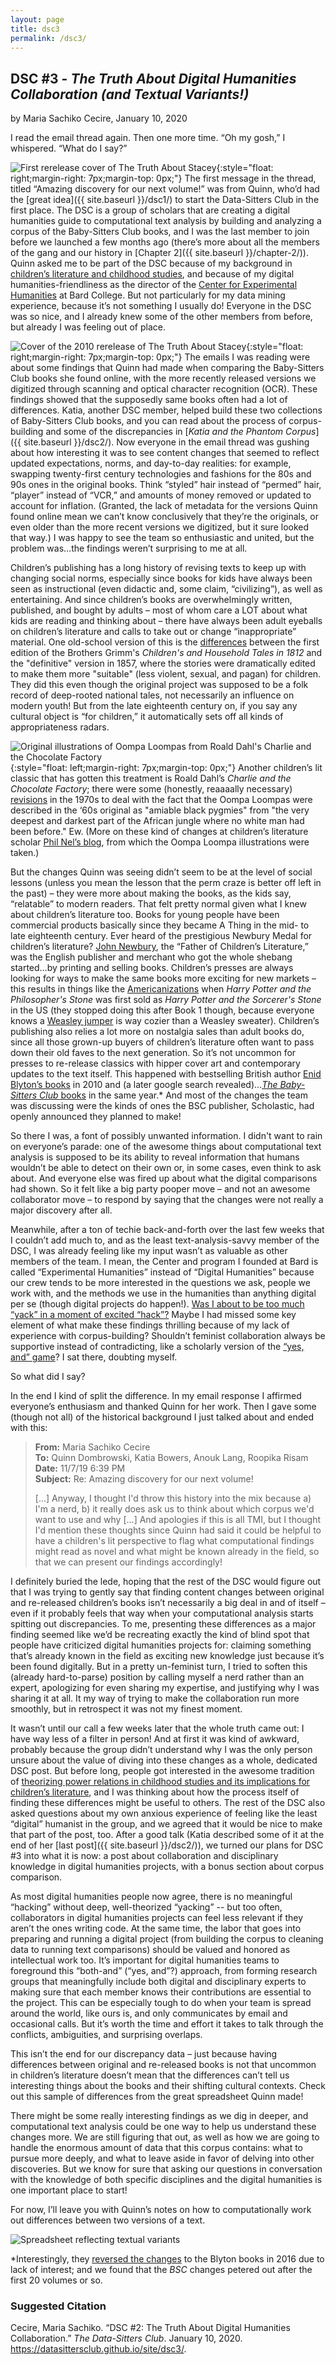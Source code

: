 ```yaml
---
layout: page
title: dsc3
permalink: /dsc3/
---
```


## DSC #3 - _The Truth About Digital Humanities Collaboration (and Textual Variants!)_

by Maria Sachiko Cecire, January 10, 2020

I read the email thread again. Then one more time. “Oh my gosh,” I whispered. “What do I say?”

![First rerelease cover of The Truth About Stacey](https://raw.githubusercontent.com/datasittersclub/site/master/truth-about-stacey-rerelease.jpg){:style="float: right;margin-right: 7px;margin-top: 0px;"} The first message in the thread, titled “Amazing discovery for our next volume!” was from Quinn, who’d had the [great idea]({{ site.baseurl }}/dsc1/) to start the Data-Sitters Club in the first place. The DSC is a group of scholars that are creating a digital humanities guide to computational text analysis by building and analyzing a corpus of the Baby-Sitters Club books, and I was the last member to join before we launched a few months ago (there’s more about all the members of the gang and our history in [Chapter 2]({{ site.baseurl }}/chapter-2/)). Quinn asked me to be part of the DSC because of my background in [children’s literature and childhood studies](https://www.upress.umn.edu/book-division/books/re-enchanted), and because of my digital humanities-friendliness as the director of the [Center for Experimental Humanities](https://eh.bard.edu) at Bard College. But not particularly for my data mining experience, because it’s not something I usually do! Everyone in the DSC was so nice, and I already knew some of the other members from before, but already I was feeling out of place.

![Cover of the 2010 rerelease of The Truth About Stacey](https://raw.githubusercontent.com/datasittersclub/site/master/truth-about-stacey-2010-reissue.jpg){:style="float: right;margin-right: 7px;margin-top: 0px;"} The emails I was reading were about some findings that Quinn had made when comparing the Baby-Sitters Club books she found online, with the more recently released versions we digitized through scanning and optical character recognition (OCR). These findings showed that the supposedly same books often had a lot of differences. Katia, another DSC member, helped build these two collections of Baby-Sitters Club books, and you can read about the process of corpus-building and some of the discrepancies in [*Katia and the Phantom Corpus*]({{ site.baseurl }}/dsc2/). Now everyone in the email thread was gushing about how interesting it was to see content changes that seemed to reflect updated expectations, norms, and day-to-day realities: for example, swapping twenty-first century technologies and fashions for the 80s and 90s ones in the original books. Think “styled” hair instead of “permed” hair, “player” instead of “VCR,” and amounts of money removed or updated to account for inflation. (Granted, the lack of metadata for the versions Quinn found online mean we can’t know conclusively that they’re the originals, or even older than the more recent versions we digitized, but it sure looked that way.) I was happy to see the team so enthusiastic and united, but the problem was…the findings weren’t surprising to me at all.

Children’s publishing has a long history of revising texts to keep up with changing social norms, especially since books for kids have always been seen as instructional (even didactic and, some claim, “civilizing”), as well as entertaining. And since children’s books are overwhelmingly written, published, and bought by adults – most of whom care a LOT about what kids are reading and thinking about – there have always been adult eyeballs on children’s literature and calls to take out or change “inappropriate” material. One old-school version of this is the [differences](https://www.neh.gov/humanities/2015/marchapril/feature/how-the-grimm-brothers-saved-the-fairy-tale) between the first edition of the Brothers Grimm's _Children's and Household Tales in 1812_ and the "definitive" version in 1857, where the stories were dramatically edited to make them more "suitable" (less violent, sexual, and pagan) for children. They did this even though the original project was supposed to be a folk record of deep-rooted national tales, not necessarily an influence on modern youth! But from the late eighteenth century on, if you say any cultural object is “for children,” it automatically sets off all kinds of appropriateness radars.

![Original illustrations of Oompa Loompas from Roald Dahl's Charlie and the Chocolate Factory](https://raw.githubusercontent.com/datasittersclub/site/master/oompaloompa1.jpg){:style="float: left;margin-right: 7px;margin-top: 0px;"} Another children’s lit classic that has gotten this treatment is Roald Dahl’s _Charlie and the Chocolate Factory_; there were some (honestly, reaaaally necessary) [revisions](https://groovyhistory.com/oompa-loompas-the-original-ones) in the 1970s to deal with the fact that the Oompa Loompas were described in the ‘60s original as "amiable black pygmies" from "the very deepest and darkest part of the African jungle where no white man had been before." Ew. (More on these kind of changes at children’s literature scholar [Phil Nel’s blog](www.philnel.com/2010/09/19/censoring-ideology/), from which the Oompa Loompa illustrations were taken.)

But the changes Quinn was seeing didn’t seem to be at the level of social lessons (unless you mean the lesson that the perm craze is better off left in the past) – they were more about making the books, as the kids say, “relatable” to modern readers. That felt pretty normal given what I knew about children’s literature too. Books for young people have been commercial products basically since they became A Thing in the mid- to late eighteenth century. Ever heard of the prestigious Newbury Medal for children’s literature? [John Newbury](https://en.wikipedia.org/wiki/John_Newbery), the “Father of Children’s Literature,” was the English publisher and merchant who got the whole shebang started…by printing and selling books. Children’s presses are always looking for ways to make the same books more exciting for new markets – this results in things like the [Americanizations](https://www.hp-lexicon.org/2001/08/25/differences-between-british-and-us-versions-of-ps/) when _Harry Potter and the Philosopher's Stone_ was first sold as _Harry Potter and the Sorcerer's Stone_ in the US (they stopped doing this after Book 1 though, because everyone knows a [Weasley jumper](https://harrypotter.fandom.com/wiki/Weasley_jumper) is way cozier than a Weasley sweater). Children’s publishing also relies a lot more on nostalgia sales than adult books do, since all those grown-up buyers of children’s literature often want to pass down their old faves to the next generation. So it’s not uncommon for presses to re-release classics with hipper cover art and contemporary updates to the text itself. This happened with bestselling British author [Enid Blyton’s books](https://www.theguardian.com/books/2010/jul/23/enid-blyton-famous-five-makeover) in 2010 and (a later google search revealed)…[_The Baby-Sitters Club_ books](https://www.nytimes.com/2009/12/31/books/31babysitters.html) in the same year.\* And most of the changes the team was discussing were the kinds of ones the BSC publisher, Scholastic, had openly announced they planned to make!

So there I was, a font of possibly unwanted information. I didn't want to rain on everyone’s parade: one of the awesome things about computational text analysis is supposed to be its ability to reveal information that humans wouldn’t be able to detect on their own or, in some cases, even think to ask about. And everyone else was fired up about what the digital comparisons had shown. So it felt like a big party pooper move – and not an awesome collaborator move – to respond by saying that the changes were not really a major discovery after all.

Meanwhile, after a ton of techie back-and-forth over the last few weeks that I couldn’t add much to, and as the least text-analysis-savvy member of the DSC, I was already feeling like my input wasn’t as valuable as other members of the team. I mean, the Center and program I founded at Bard is called “Experimental Humanities” instead of “Digital Humanities” because our crew tends to be more interested in the questions we ask, people we work with, and the methods we use in the humanities than anything digital per se (though digital projects do happen!). [Was I about to be too much “yack” in a moment of excited “hack”?](https://dhdebates.gc.cuny.edu/read/untitled/section/a5a2c3f4-65ca-4257-a8bb-6618d635c49f#ch07) Maybe I had missed some key element of what make these findings thrilling because of my lack of experience with corpus-building? Shouldn’t feminist collaboration always be supportive instead of contradicting, like a scholarly version of the [“yes, and” game](https://www.dramanotebook.com/drama-games/yes-and/)? I sat there, doubting myself.

So what did I say?

In the end I kind of split the difference. In my email response I affirmed everyone’s enthusiasm and thanked Quinn for her work. Then I gave some (though not all) of the historical background I just talked about and ended with this:

> **From:** Maria Sachiko Cecire  
> **To:** Quinn Dombrowski, Katia Bowers, Anouk Lang, Roopika Risam  
> **Date:** 11/7/19 6:39 PM  
> **Subject:** Re: Amazing discovery for our next volume!
>
> [...]
> Anyway, I thought I'd throw this history into the mix because a) I'm a nerd, b) it really does ask us to think about which corpus we'd want to use and why […] And apologies if this is all TMI, but I thought I'd mention these thoughts since Quinn had said it could be helpful to have a children's lit perspective to flag what computational findings might read as novel and what might be known already in the field, so that we can present our findings accordingly!

I definitely buried the lede, hoping that the rest of the DSC would figure out that I was trying to gently say that finding content changes between original and re-released children’s books isn’t necessarily a big deal in and of itself – even if it probably feels that way when your computational analysis starts spitting out discrepancies. To me, presenting these differences as a major finding seemed like we’d be recreating exactly the kind of blind spot that people have criticized digital humanities projects for: claiming something that’s already known in the field as exciting new knowledge just because it’s been found digitally. But in a pretty un-feminist turn, I tried to soften this (already hard-to-parse) position by calling myself a nerd rather than an expert, apologizing for even sharing my expertise, and justifying why I was sharing it at all. It my way of trying to make the collaboration run more smoothly, but in retrospect it was not my finest moment.

It wasn’t until our call a few weeks later that the whole truth came out: I have way less of a filter in person! And at first it was kind of awkward, probably because the group didn’t understand why I was the only person unsure about the value of diving into these changes as a whole, dedicated DSC post. But before long, people got interested in the awesome tradition of [theorizing power relations in childhood studies and its implications for children’s literature](https://www.representingchildhood.pitt.edu/rose.html), and I was thinking about how the process itself of finding these differences might be useful to others. The rest of the DSC also asked questions about my own anxious experience of feeling like the least “digital” humanist in the group, and we agreed that it would be nice to make that part of the post, too. After a good talk (Katia described some of it at the end of her [last post]({{ site.baseurl }}/dsc2/)), we turned our plans for DSC #3 into what it is now: a post about collaboration and disciplinary knowledge in digital humanities projects, with a bonus section about corpus comparison.

As most digital humanities people now agree, there is no meaningful “hacking” without deep, well-theorized “yacking” -- but too often, collaborators in digital humanities projects can feel less relevant if they aren’t the ones writing code. At the same time, the labor that goes into preparing and running a digital project (from building the corpus to cleaning data to running text comparisons) should be valued and honored as intellectual work too. It’s important for digital humanities teams to foreground this “both-and” (“yes, and”?) approach, from forming research groups that meaningfully include both digital and disciplinary experts to making sure that each member knows their contributions are essential to the project. This can be especially tough to do when your team is spread around the world, like ours is, and only communicates by email and occasional calls. But it’s worth the time and effort it takes to talk through the conflicts, ambiguities, and surprising overlaps.

This isn’t the end for our discrepancy data – just because having differences between original and re-released books is not that uncommon in children’s literature doesn’t mean that the differences can’t tell us interesting things about the books and their shifting cultural contexts. Check out this sample of differences from the great spreadsheet Quinn made!

There might be some really interesting findings as we dig in deeper, and computational text analysis could be one way to help us understand these changes more. We are still figuring that out, as well as how we are going to handle the enormous amount of data that this corpus contains: what to pursue more deeply, and what to leave aside in favor of delving into other discoveries. But we know for sure that asking our questions in conversation with the knowledge of both specific disciplines and the digital humanities is one important place to start!

For now, I’ll leave you with Quinn’s notes on how to computationally work out differences between two versions of a text.

![Spreadsheet reflecting textual variants](https://github.com/datasittersclub/site/blob/master/spreadsheet-variants.png?raw=true)

\*Interestingly, they [reversed the changes](https://www.theguardian.com/books/2016/sep/16/famous-five-go-back-to-original-language-after-update-flops) to the Blyton books in 2016 due to lack of interest; and we found that the _BSC_ changes petered out after the first 20 volumes or so.

### Suggested Citation

Cecire, Maria Sachiko. “DSC #2: The Truth About Digital Humanities Collaboration.” _The Data-Sitters Club_. January 10, 2020. https://datasittersclub.github.io/site/dsc3/.
